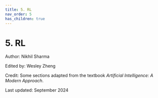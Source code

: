 ```yaml
---
title: 5. RL
nav_order: 5
has_children: true
---
```


# 5. RL

Author: Nikhil Sharma

Edited by: Wesley Zheng

Credit: Some sections adapted from the textbook *Artificial Intelligence: A Modern Approach*.

Last updated: September 2024
